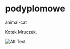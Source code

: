 # podyplomowe
animal-cat

Kotek Mruczek.

![Alt Text](https://www.zooplus.pl/magazyn/wp-content/uploads/2019/12/kot-przyb%C5%82%C4%99da-768x512.jpeg)
